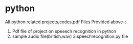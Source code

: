 # python
All python related projects,codes,pdf 
Files Provided above-:
1. Pdf file of project on speeech recognition in python
2. sample audio file(british.wav)
3.speechrecognition.py file
